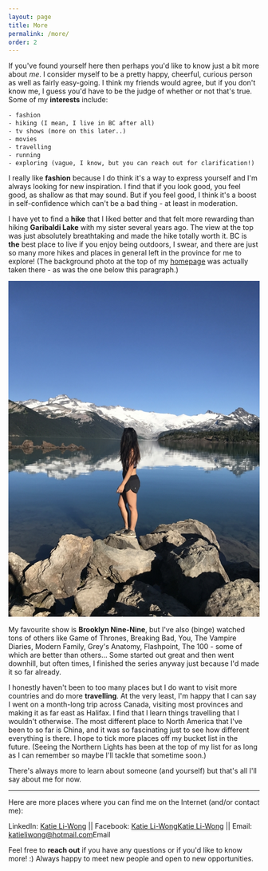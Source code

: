 ```yaml
---
layout: page
title: More
permalink: /more/
order: 2
--- 
```


If you've found yourself here then perhaps you'd like to know just a bit more about *me*. I consider myself to be a pretty happy, cheerful, curious person as well as fairly easy-going. I think my friends would agree, but if you don't know me, I guess you'd have to be the judge of whether or not that's true. Some of my **interests** include:
```
- fashion
- hiking (I mean, I live in BC after all)
- tv shows (more on this later..)
- movies
- travelling
- running
- exploring (vague, I know, but you can reach out for clarification!)
```
I really like **fashion** because I do think it's a way to express yourself and I'm always looking for new inspiration. I find that if you look good, you feel good, as shallow as that may sound. But if you feel good, I think it's a boost in self-confidence which can't be a bad thing - at least in moderation.

I have yet to find a **hike** that I liked better and that felt more rewarding than hiking **Garibaldi Lake** with my sister several years ago. The view at the top was just absolutely breathtaking and made the hike totally worth it. BC is **the** best place to live if you enjoy being outdoors, I swear, and there are just so many more hikes and places in general left in the province for me to explore! (The background photo at the top of my [homepage](katieliw.github.io) was actually taken there - as was the one below this paragraph.)

![alt text](/assets/images/garibaldi.jpg "Garibaldi Lake View")

My favourite show is **Brooklyn Nine-Nine**, but I've also (binge) watched tons of others like Game of Thrones, Breaking Bad, You, The Vampire Diaries, Modern Family, Grey's Anatomy, Flashpoint, The 100 - some of which are better than others... Some started out great and then went downhill, but often times, I finished the series anyway just because I'd made it so far already.

I honestly haven't been to too many places but I do want to visit more countries and do more **travelling**. At the very least, I'm happy that I can say I went on a month-long trip across Canada, visiting most provinces and making it as far east as Halifax. I find that I learn things travelling that I wouldn't otherwise. The most different place to North America that I've been to so far is China, and it was so fascinating just to see how different everything is there. I hope to tick more places off my bucket list in the future. (Seeing the Northern Lights has been at the top of my list for as long as I can remember so maybe I'll tackle that sometime soon.)

There's always more to learn about someone (and yourself) but that's all I'll say about me for now.

***
Here are more places where you can find me on the Internet (and/or contact me):

LinkedIn: <a href="{{- site.linkedin_url -}}" class="icon-b fa-linkedin-in"> Katie Li-Wong<span class="label"></span></a> || Facebook: <a href="https://www.facebook.com/katliwong" class="icon-b fa-facebook-f"> Katie Li-Wong<span class="label">Katie Li-Wong</span></a> || Email: <a href="mailto:{{- site.email -}}" class="icon fa-envelope"> katieliwong@hotmail.com<span class="label">Email</span></a>


Feel free to **reach out** if you have any questions or if you'd like to know more! :) Always happy to meet new people and open to new opportunities.

